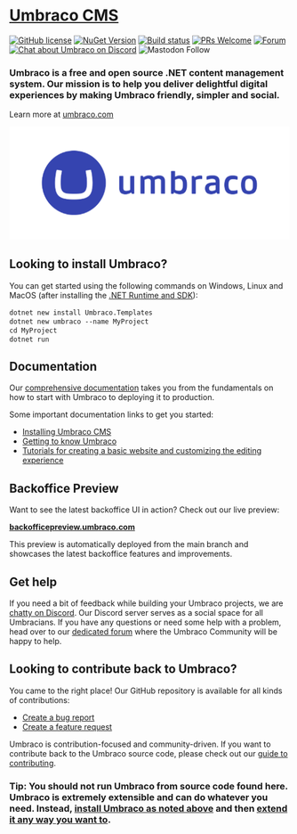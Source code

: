 # [Umbraco CMS](https://umbraco.com)

[![GitHub license](https://img.shields.io/badge/license-MIT-blue.svg)](../LICENSE.md) 
[![NuGet Version](https://img.shields.io/nuget/v/Umbraco.Cms)](https://www.nuget.org/packages/Umbraco.Cms)
[![Build status](https://img.shields.io/azure-devops/build/umbraco/Umbraco%2520Cms/301?logo=azurepipelines&label=Azure%20Pipelines)](https://umbraco.visualstudio.com/Umbraco%20Cms/_build?definitionId=301) 
[![PRs Welcome](https://img.shields.io/badge/PRs-welcome-brightgreen.svg)](CONTRIBUTING.md) 
[![Forum](https://img.shields.io/badge/help-forum-blue)](https://forum.umbraco.com) 
[![Chat about Umbraco on Discord](https://img.shields.io/discord/869656431308189746?logo=discord&logoColor=fff)](https://discord.gg/umbraco) 
![Mastodon Follow](https://img.shields.io/mastodon/follow/110661369750014952?domain=https%3A%2F%2Fumbracocommunity.social)


### Umbraco is a free and open source .NET content management system. Our mission is to help you deliver delightful digital experiences by making Umbraco friendly, simpler and social. 

Learn more at [umbraco.com](https://umbraco.com)

<p align="center">
    <img src="img/logo.png" alt="Umbraco Logo" />
</p>

## <a name="install"></a>Looking to install Umbraco?

You can get started using the following commands on Windows, Linux and MacOS (after installing the [.NET Runtime and SDK](https://docs.umbraco.com/umbraco-cms/fundamentals/setup/requirements)):

```
dotnet new install Umbraco.Templates
dotnet new umbraco --name MyProject
cd MyProject
dotnet run
```

## Documentation

Our [comprehensive documentation](https://docs.umbraco.com/umbraco-cms) takes you from the fundamentals on how to start with Umbraco to deploying it to production.

Some important documentation links to get you started: 

- [Installing Umbraco CMS](https://docs.umbraco.com/umbraco-cms/fundamentals/setup/install)
- [Getting to know Umbraco](https://docs.umbraco.com/umbraco-cms/fundamentals/get-to-know-umbraco)
- [Tutorials for creating a basic website and customizing the editing experience](https://docs.umbraco.com/umbraco-cms/tutorials/overview)

## Backoffice Preview

Want to see the latest backoffice UI in action? Check out our live preview:

**[backofficepreview.umbraco.com](https://backofficepreview.umbraco.com/)**

This preview is automatically deployed from the main branch and showcases the latest backoffice features and improvements.

## Get help

If you need a bit of feedback while building your Umbraco projects, we are [chatty on Discord](https://discord.umbraco.com). Our Discord server serves as a social space for all Umbracians. If you have any questions or need some help with a problem, head over to our [dedicated forum](https://forum.umbraco.com/) where the Umbraco Community will be happy to help. 

## Looking to contribute back to Umbraco?

You came to the right place! Our GitHub repository is available for all kinds of contributions:

- [Create a bug report](https://github.com/umbraco/Umbraco-CMS/issues)
- [Create a feature request](https://github.com/umbraco/Umbraco-CMS/discussions)

Umbraco is contribution-focused and community-driven. If you want to contribute back to the Umbraco source code, please check out our [guide to contributing](CONTRIBUTING.md).

### Tip: You should not run Umbraco from source code found here. Umbraco is extremely extensible and can do whatever you need. Instead, [install Umbraco as noted above](#looking-to-install-umbraco) and then [extend it any way you want to](https://docs.umbraco.com/umbraco-cms/extending/).

